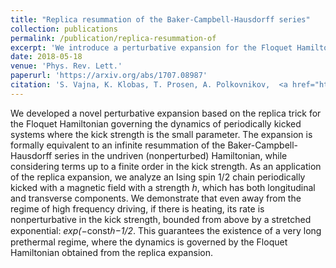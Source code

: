 ```yaml
---
title: "Replica resummation of the Baker-Campbell-Hausdorff series"
collection: publications
permalink: /publication/replica-resummation-of
excerpt: 'We introduce a perturbative expansion for the Floquet Hamiltonian based on the replica trick.'
date: 2018-05-18
venue: 'Phys. Rev. Lett.'
paperurl: 'https://arxiv.org/abs/1707.08987'
citation: 'S. Vajna, K. Klobas, T. Prosen, A. Polkovnikov,  <a href="https://doi.org/10.1103/PhysRevLett.120.200607">Phys. Rev. Lett. <b>120</b>, 200607</a> (2018).'
---
```


We developed a novel perturbative expansion based on the replica trick for the Floquet Hamiltonian governing the dynamics of periodically kicked systems where the kick strength is the small parameter. The expansion is formally equivalent to an infinite resummation of the Baker-Campbell-Hausdorff series in the undriven (nonperturbed) Hamiltonian, while considering terms up to a finite order in the kick strength. As an application of the replica expansion, we analyze an Ising spin 1/2 chain periodically kicked with a magnetic field with a strength <i>h</i>, which has both longitudinal and transverse components. We demonstrate that even away from the regime of high frequency driving, if there is heating, its rate is nonperturbative in the kick strength, bounded from above by a stretched exponential: <i>exp(−</i>const<i>ℎ−1/2</i>. This guarantees the existence of a very long prethermal regime, where the dynamics is governed by the Floquet Hamiltonian obtained from the replica expansion.
